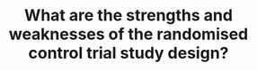 ---
title: "What are the strengths and weaknesses of the randomised control trial study design?"
entityType: SAQ
exam: PEX
college: CICM
year: 2008
sitting: A
question: 20
passRate: 33
lo:
- "[[EBM 2.b, d, e;]]"
EC_expectedDomains:
- "This question would best be answered by listing the relative merits and drawbacks of the study design, with elaboration on the subjects of treatment allocation, randomisation to eliminate selection bias, the need for adequate sample size to achieve power and a discussion of the logistics of conducting multi-centre trials."
EC_extraCredit:
- "Additional marks were awarded for discussion of blinding, prospective design, “efficacy versus effectiveness” trials, applicability and ethical considerations."
- "Definition of Type I and Type II errors and the relative merits of this study design in avoiding these errors required more detailed discussion."
EC_errorsCommon:
- "The need for “equipoise” as a pre-requisite for randomisation in a clinical trial was not discussed by candidates."
resources:
- "Statistical Methods for Anaesthesia and Intensive Care (Chapter 4), Myles and Gin."
---